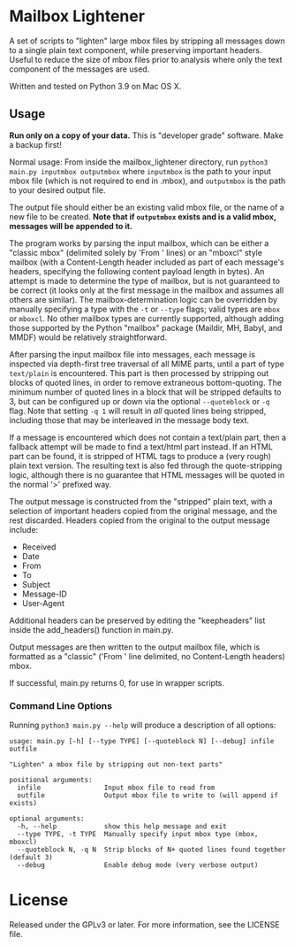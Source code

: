 # Mailbox Lightener

A set of scripts to "lighten" large mbox files by stripping all messages down to a single plain text component, while preserving important headers. Useful to reduce the size of mbox files prior to analysis where only the text component of the messages are used.

Written and tested on Python 3.9 on Mac OS X.

## Usage

**Run only on a copy of your data.** This is "developer grade" software. Make a backup first!

Normal usage: From inside the mailbox_lightener directory, run 
`python3 main.py inputmbox outputmbox`
where `inputmbox` is the path to your input mbox file (which is not required to end in .mbox), and `outputmbox` is the path to your desired output file.

The output file should either be an existing valid mbox file, or the name of a new file to be created.
**Note that if `outputmbox` exists and is a valid mbox, messages will be appended to it.**

The program works by parsing the input mailbox, which can be either a "classic mbox" (delimited solely by 'From ' lines) or an "mboxcl" style mailbox (with a Content-Length header included as part of each message's headers, specifying the following content payload length in bytes).  An attempt is made to determine the type of mailbox, but is not guaranteed to be correct (it looks only at the first message in the mailbox and assumes all others are similar).  The mailbox-determination logic can be overridden by manually specifying a type with the `-t` or `--type` flags; valid types are `mbox` or `mboxcl`.  No other mailbox types are currently supported, although adding those supported by the Python "mailbox" package (Maildir, MH, Babyl, and MMDF) would be relatively straightforward.

After parsing the input mailbox file into messages, each message is inspected via depth-first tree traversal of all MIME parts, until a part of type `text/plain` is encountered.  This part is then processed by stripping out blocks of quoted lines, in order to remove extraneous bottom-quoting.  The minimum number of quoted lines in a block that will be stripped defaults to 3, but can be configured up or down via the optional `--quoteblock` or `-q` flag.  Note that setting `-q 1` will result in _all_ quoted lines being stripped, including those that may be interleaved in the message body text.

If a message is encountered which does not contain a text/plain part, then a fallback attempt will be made to find a text/html part instead.  If an HTML part can be found, it is stripped of HTML tags to produce a (very rough) plain text version.  The resulting text is also fed through the quote-stripping logic, although there is no guarantee that HTML messages will be quoted in the normal '>' prefixed way.

The output message is constructed from the "stripped" plain text, with a selection of important headers copied from the original message, and the rest discarded.  Headers copied from the original to the output message include: 

* Received
* Date
* From
* To
* Subject
* Message-ID
* User-Agent

Additional headers can be preserved by editing the "keepheaders" list inside the add_headers() function in main.py.

Output messages are then written to the output mailbox file, which is formatted as a "classic" ('From ' line delimited, no Content-Length headers) mbox.

If successful, main.py returns 0, for use in wrapper scripts.

### Command Line Options

Running `python3 main.py --help` will produce a description of all options:

```commandline
usage: main.py [-h] [--type TYPE] [--quoteblock N] [--debug] infile outfile

"Lighten" a mbox file by stripping out non-text parts"

positional arguments:
  infile                Input mbox file to read from
  outfile               Output mbox file to write to (will append if exists)

optional arguments:
  -h, --help            show this help message and exit
  --type TYPE, -t TYPE  Manually specify input mbox type (mbox, mboxcl)
  --quoteblock N, -q N  Strip blocks of N+ quoted lines found together (default 3)
  --debug               Enable debug mode (very verbose output)
```

# License

Released under the GPLv3 or later.  For more information, see the LICENSE file.
